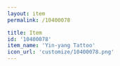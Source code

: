 ```yaml
---
layout: item
permalink: /10400078

title: Item
id: '10400078'
item_name: 'Yin-yang Tattoo'
icon_url: 'customize/10400078.png'
---
```

